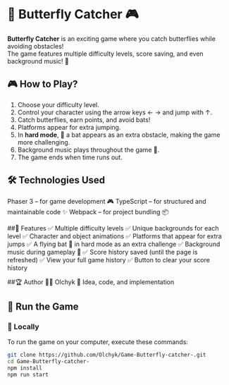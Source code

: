 # 🦋 Butterfly Catcher 🎮

**Butterfly Catcher** is an exciting game where you catch butterflies while avoiding obstacles!  
The game features multiple difficulty levels, score saving, and even background music! 🎵  

## 🎮 How to Play?
1. Choose your difficulty level.
2. Control your character using the arrow keys ← → and jump with ↑.
3. Catch butterflies, earn points, and avoid bats!
4. Platforms appear for extra jumping.
5. In **hard mode**, 🦇 a bat appears as an extra obstacle, making the game more challenging.
6. Background music plays throughout the game 🎵.
7. The game ends when time runs out.


## 🛠 Technologies Used
Phaser 3 – for game development 🎮
TypeScript – for structured and maintainable code ✨
Webpack – for project bundling 📦

##📌 Features
✅ Multiple difficulty levels
✅ Unique backgrounds for each level
✅ Character and object animations
✅ Platforms that appear for extra jumps
✅ A flying bat 🦇 in hard mode as an extra challenge
✅ Background music during gameplay 🎵
✅ Score history saved (until the page is refreshed)
✅ View your full game history
✅ Button to clear your score history

##🏆 Author
👩‍💻 Olchyk
🎨 Idea, code, and implementation

## 🚀 Run the Game
### 🔹 Locally
To run the game on your computer, execute these commands:

```sh
git clone https://github.com/Olchyk/Game-Butterfly-catcher-.git
cd Game-Butterfly-catcher-
npm install
npm run start
